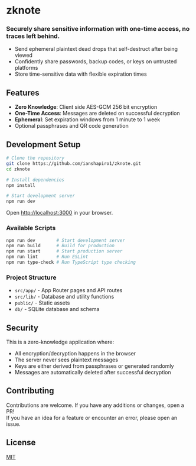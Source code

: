 # zknote

### Securely share sensitive information with one-time access, no traces left behind.

- Send ephemeral plaintext dead drops that self-destruct after being viewed
- Confidently share passwords, backup codes, or keys on untrusted platforms
- Store time-sensitive data with flexible expiration times

## Features

- **Zero Knowledge**: Client side AES-GCM 256 bit encryption
- **One-Time Access**: Messages are deleted on successful decryption
- **Ephemeral**: Set expiration windows from 1 minute to 1 week
- Optional passphrases and QR code generation

## Development Setup

```bash
# Clone the repository
git clone https://github.com/ianshapiro1/zknote.git
cd zknote

# Install dependencies
npm install

# Start development server
npm run dev
```

Open [http://localhost:3000](http://localhost:3000) in your browser.


### Available Scripts

```bash
npm run dev        # Start development server
npm run build      # Build for production
npm run start      # Start production server
npm run lint       # Run ESLint
npm run type-check # Run TypeScript type checking
```

### Project Structure

- `src/app/` - App Router pages and API routes
- `src/lib/` - Database and utility functions
- `public/` - Static assets
- `db/` - SQLite database and schema

## Security

This is a zero-knowledge application where:
- All encryption/decryption happens in the browser
- The server never sees plaintext messages
- Keys are either derived from passphrases or generated randomly
- Messages are automatically deleted after successful decryption

## Contributing

Contributions are welcome. If you have any additions or changes, open a PR!  
If you have an idea for a feature or encounter an error, please open an issue.

## License

[MIT](LICENSE)
